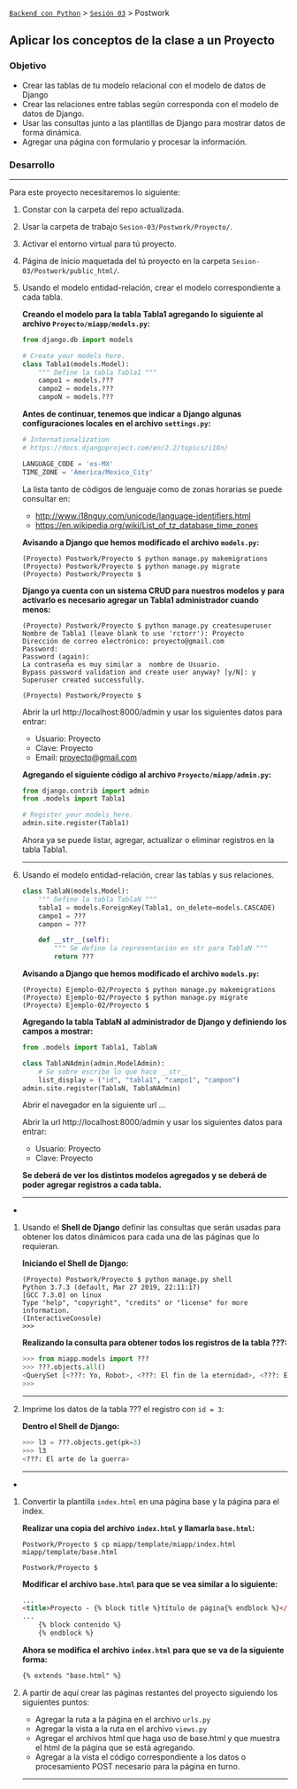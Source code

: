 [`Backend con Python`](../../Readme.md) > [`Sesión 03`](../Readme.md) > Postwork
## Aplicar los conceptos de la clase a un Proyecto

### Objetivo
- Crear las tablas de tu modelo relacional con el modelo de datos de Django
- Crear las relaciones entre tablas según corresponda con el modelo de datos de Django.
- Usar las consultas junto a las plantillas de Django para mostrar datos de forma dinámica.
- Agregar una página con formulario y procesar la información.




### Desarrollo
***

Para este proyecto necesitaremos lo siguiente:

1. Constar con la carpeta del repo actualizada.
1. Usar la carpeta de trabajo `Sesion-03/Postwork/Proyecto/`.
1. Activar el entorno virtual para tú proyecto.
1. Página de inicio maquetada del tú proyecto en la carpeta `Sesion-03/Postwork/public_html/`.


1. Usando el modelo entidad-relación, crear el modelo correspondiente a cada tabla.

   __Creando el modelo para la tabla Tabla1 agregando lo siguiente al archivo `Proyecto/miapp/models.py`:__

   ```python
   from django.db import models

   # Create your models here.
   class Tabla1(models.Model):
       """ Define la tabla Tabla1 """
       campo1 = models.???
       campo2 = models.???
       campoN = models.???
   ```

   __Antes de continuar, tenemos que indicar a Django algunas configuraciones locales en el archivo `settings.py`:__

   ```python
   # Internationalization
   # https://docs.djangoproject.com/en/2.2/topics/i18n/

   LANGUAGE_CODE = 'es-MX'
   TIME_ZONE = 'America/Mexico_City'
   ```

   La lista tanto de códigos de lenguaje como de zonas horarias se puede consultar en:
   - http://www.i18nguy.com/unicode/language-identifiers.html
   - https://en.wikipedia.org/wiki/List_of_tz_database_time_zones

   __Avisando a Django que hemos modificado el archivo `models.py`:__

   ```console
   (Proyecto) Postwork/Proyecto $ python manage.py makemigrations
   (Proyecto) Postwork/Proyecto $ python manage.py migrate
   (Proyecto) Postwork/Proyecto $
   ```

   __Django ya cuenta con un sistema CRUD para nuestros modelos y para activarlo es necesario agregar un Tabla1 administrador cuando menos:__

   ```console
   (Proyecto) Postwork/Proyecto $ python manage.py createsuperuser
   Nombre de Tabla1 (leave blank to use 'rctorr'): Proyecto
   Dirección de correo electrónico: proyecto@gmail.com
   Password:
   Password (again):
   La contraseña es muy similar a  nombre de Usuario.
   Bypass password validation and create user anyway? [y/N]: y
   Superuser created successfully.

   (Proyecto) Postwork/Proyecto $
   ```

   Abrir la url http://localhost:8000/admin y usar los siguientes datos para entrar:
   - Usuario: Proyecto
   - Clave: Proyecto
   - Email: proyecto@gmail.com

   __Agregando el siguiente código al archivo `Proyecto/miapp/admin.py`:__

   ```python
   from django.contrib import admin
   from .models import Tabla1

   # Register your models here.
   admin.site.register(Tabla1)
   ```

   Ahora ya se puede listar, agregar, actualizar o eliminar registros en la tabla Tabla1.
   ***

1. Usando el modelo entidad-relación, crear las tablas y sus relaciones.

   ```python
   class TablaN(models.Model):
       """ Define la tabla TablaN """
       tabla1 = models.ForeignKey(Tabla1, on_delete=models.CASCADE)
       campo1 = ???
       campon = ???

       def __str__(self):
           """ Se define la representación en str para TablaN """
           return ???
   ```

   __Avisando a Django que hemos modificado el archivo `models.py`:__

   ```console
   (Proyecto) Ejemplo-02/Proyecto $ python manage.py makemigrations
   (Proyecto) Ejemplo-02/Proyecto $ python manage.py migrate
   (Proyecto) Ejemplo-02/Proyecto $
   ```

   __Agregando la tabla TablaN al administrador de Django y definiendo los campos a mostrar:__

   ```python
   from .models import Tabla1, TablaN

   class TablaNAdmin(admin.ModelAdmin):
       # Se sobre escribe lo que hace __str__
       list_display = ("id", "tabla1", "campo1", "campon")
   admin.site.register(TablaN, TablaNAdmin)
   ```
   Abrir el navegador en la siguiente url ...

   Abrir la url http://localhost:8000/admin y usar los siguientes datos para entrar:
   - Usuario: Proyecto
   - Clave: Proyecto

   __Se deberá de ver los distintos modelos agregados y se deberá de poder agregar registros a cada tabla.__
   ***
-
1. Usando el __Shell de Django__ definir las consultas que serán usadas para obtener los datos dinámicos para cada una de las páginas que lo requieran.

   __Iniciando el Shell de Django:__
   ```console
   (Proyecto) Postwork/Proyecto $ python manage.py shell
   Python 3.7.3 (default, Mar 27 2019, 22:11:17)
   [GCC 7.3.0] on linux
   Type "help", "copyright", "credits" or "license" for more information.
   (InteractiveConsole)
   >>>
   ```

   __Realizando la consulta para obtener todos los registros de la tabla ???:__

   ```python
   >>> from miapp.models import ???
   >>> ???.objects.all()
   <QuerySet [<???: Yo, Robot>, <???: El fin de la eternidad>, <???: El arte de la guerra>]>
   >>>
   ```
   ***

1. Imprime los datos de la tabla ??? el registro con `id = 3`:

   __Dentro el Shell de Django:__

   ```python
   >>> l3 = ???.objects.get(pk=3)
   >>> l3
   <???: El arte de la guerra>
   ```
   ***
-
1. Convertir la plantilla `index.html` en una página base y la página para el index.

   __Realizar una copia del archivo `index.html` y llamarla `base.html`:__

   ```console
   Postwork/Proyecto $ cp miapp/template/miapp/index.html miapp/template/base.html

   Postwork/Proyecto $
   ```
   __Modificar el archivo `base.html` para que se vea similar a lo siguiente:__

   ```html
   ...
   <title>Proyecto - {% block title %}título de página{% endblock %}</title>
   ...
       {% block contenido %}
       {% endblock %}
   ```

   __Ahora se modifica el archivo `index.html` para que se va de la siguiente forma:__

   ```html
   {% extends "base.html" %}
   ```

1. A partir de aquí crear las páginas restantes del proyecto siguiendo los siguientes puntos:

   - Agregar la ruta a la página en el archivo `urls.py`
   - Agregar la vista a la ruta en el archivo `views.py`
   - Agregar el archivos html que haga uso de base.html y que muestra el html de la página que se está agregando.
   - Agregar a la vista el código correspondiente a los datos o procesamiento POST necesario para la página en turno.
   ***
